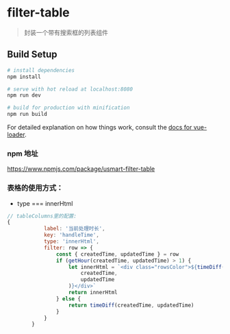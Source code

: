 # filter-table

> 封装一个带有搜索框的列表组件

## Build Setup

``` bash
# install dependencies
npm install

# serve with hot reload at localhost:8080
npm run dev

# build for production with minification
npm run build
```

For detailed explanation on how things work, consult the [docs for vue-loader](http://vuejs.github.io/vue-loader).

### npm 地址
https://www.npmjs.com/package/usmart-filter-table
### 表格的使用方式：

- type === innerHtml

```js
// tableColumns里的配置:
{
            label: '当前处理时长',
            key: 'handleTime',
            type: 'innerHtml',
            filter: row => {
                const { createdTime, updatedTime } = row
                if (getHour(createdTime, updatedTime) > 1) {
                    let innerHtml = `<div class="rowsColor">${timeDiff(
                        createdTime,
                        updatedTime
                    )}</div>`
                    return innerHtml
                } else {
                    return timeDiff(createdTime, updatedTime)
                }
            }
        }
```
